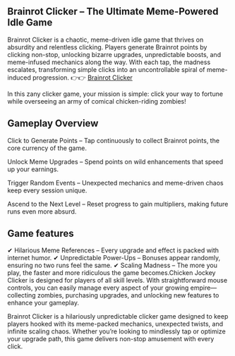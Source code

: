 ## Brainrot Clicker – The Ultimate Meme-Powered Idle Game

Brainrot Clicker is a chaotic, meme-driven idle game that thrives on absurdity and relentless clicking. Players generate Brainrot points by clicking non-stop, unlocking bizarre upgrades, unpredictable boosts, and meme-infused mechanics along the way. With each tap, the madness escalates, transforming simple clicks into an uncontrollable spiral of meme-induced progression.
👉👉 [Brainrot Clicker](https://brainrotclicker.io/)

In this zany clicker game, your mission is simple: click your way to fortune while overseeing an army of comical chicken-riding zombies!

## Gameplay Overview

Click to Generate Points – Tap continuously to collect Brainrot points, the core currency of the game.

Unlock Meme Upgrades – Spend points on wild enhancements that speed up your earnings.

Trigger Random Events – Unexpected mechanics and meme-driven chaos keep every session unique.

Ascend to the Next Level – Reset progress to gain multipliers, making future runs even more absurd.

## Game features
✔ Hilarious Meme References – Every upgrade and effect is packed with internet humor. ✔ Unpredictable Power-Ups – Bonuses appear randomly, ensuring no two runs feel the same. ✔ Scaling Madness – The more you play, the faster and more ridiculous the game becomes.Chicken Jockey Clicker is designed for players of all skill levels. With straightforward mouse controls, you can easily manage every aspect of your growing empire—collecting zombies, purchasing upgrades, and unlocking new features to enhance your gameplay.

Brainrot Clicker is a hilariously unpredictable clicker game designed to keep players hooked with its meme-packed mechanics, unexpected twists, and infinite scaling chaos. Whether you’re looking to mindlessly tap or optimize your upgrade path, this game delivers non-stop amusement with every click.